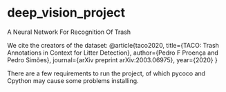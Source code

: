 # deep_vision_project
A Neural Network For Recognition Of Trash

We cite the creators of the dataset:
@article{taco2020,
    title={TACO: Trash Annotations in Context for Litter Detection},
    author={Pedro F Proença and Pedro Simões},
    journal={arXiv preprint arXiv:2003.06975},
    year={2020}
}

There are a few requirements to run the project,
of which pycoco and Cpython may cause some problems installing.



